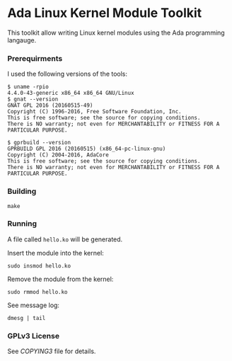 Ada Linux Kernel Module Toolkit
===============================

This toolkit allow writing Linux kernel modules using the Ada programming langauge.

### Prerequirments

I used the following versions of the tools:

```
$ uname -rpio
4.4.0-43-generic x86_64 x86_64 GNU/Linux
$ gnat --version
GNAT GPL 2016 (20160515-49)
Copyright (C) 1996-2016, Free Software Foundation, Inc.
This is free software; see the source for copying conditions.
There is NO warranty; not even for MERCHANTABILITY or FITNESS FOR A PARTICULAR PURPOSE.

$ gprbuild --version
GPRBUILD GPL 2016 (20160515) (x86_64-pc-linux-gnu)
Copyright (C) 2004-2016, AdaCore
This is free software; see the source for copying conditions.
There is NO warranty; not even for MERCHANTABILITY or FITNESS FOR A PARTICULAR PURPOSE.
```

### Building

``` make ```

### Running

A file called ```hello.ko``` will be generated.

Insert the module into the kernel:

```sudo insmod hello.ko```

Remove the module from the kernel:

```sudo rmmod hello.ko ```

See message log:

```dmesg | tail```

### GPLv3 License

See _COPYING3_ file for details.
